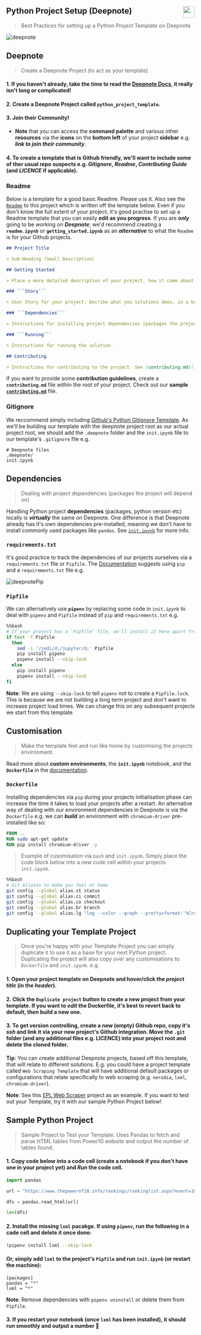 ## Python Project Setup (Deepnote) [<img height="31" align="right" src="https://beta.deepnote.com/buttons/launch-in-deepnote-white.svg">](https://deepnote.com/project/38ed87ae-207f-4a03-bfc1-5204106200d5#%2Fgetting_started_deepnote.ipynb)
> Best Practices for setting up a Python Project Template on Deepnote

![deepnote](https://sportsdatasolutionsacademy.s3.eu-west-2.amazonaws.com/public/Links/deepnote.jpg)

## Deepnote
> Create a Deepnote Project (to act as your template)

#### 1. If you haven't already, take the time to read the [Deepnote Docs](https://docs.deepnote.com/), it really isn't long or complicated!

#### 2. Create a **Deepnote Project** called ```python_project_template```. 

#### 3. Join their **Community**!

+ **Note** that you can access the **command palette** and various other **resources** via the **icons** on the **bottom left** of your project **sidebar** e.g. ***link to join their community***.

#### 4. To create a template that is Github friendly, we'll want to include some of ther usual repo suspects e.g. ***Gitignore***, ***Readme***, ***Contributing Guide*** (and ***LICENCE*** if applicable).

### Readme

Below is a template for a good basic Readme. Please use it. Also see the [```Readme```](./Readme.md) to this project which is written off the template below. Even if you don't know the full extent of your project, it's good practise to set up a Readme template that you can easily **edit as you progress**. If you are ***only*** going to be working on ***Deepnote***, we'd recommend creating a **```readme.ipynb```** or **```getting_started.ipynb```** as an ***alternative*** to what the ```Readme``` is for your Github projects.

```markdown
## Project Title

> Sub-Heading (Small Description)

## Getting Started

> Place a more detailed description of your project, how it came about, inspiration, reading. 

### ```Story```

> User Story for your project. Decribe what you solutions does, in a brief step by step story.

### ```Dependencies```

> Instructions for installing project dependencies (packages the project will depend on).

### ```Running```

> Instructions for running the solution.

## Contributing

> Instructions for contributing to the project. See [contributing.md](./contributing.md)
```

If you want to provide some **contribution guidelines**, create a **```contributing.md```** file within the root of your project. Check out our **sample [```contributing.md```](./contributing.md)** file.

### Gitignore

We reccommend simply including [Github's Python Gitignore Template](https://github.com/github/gitignore/blob/master/Python.gitignore). As we'll be building our template with the deepnote project root as our actual project root, we should add the ```.deepnote``` folder and the ```init.ipynb``` file to our template's ```.gitignore``` file e.g.

```
# Deepnote files
.deepnote/
init.ipynb
```

## Dependencies
> Dealing with project dependencies (packages the project will depend on)

Handling Python project **dependencies** (packages, python version etc) locally is ***virtually*** the same on Deepnote. One difference is that Deepnote already has it's own dependencies pre-installed, meaning we don't have to install commonly used packages like ```pandas```. See [```init.ipynb```](./init.ipynb) for more info. 

### ```requirements.txt```

It's good practice to track the dependencies of our projects ourselves via a ```requirements.txt``` file or ```Pipfile```. The [Documentation](https://docs.deepnote.com/environment/python-requirements) suggests using ```pip``` and a ```requirements.txt``` file e.g.

![deepnotePip](https://mcusercontent.com/c977a94491aefa0b53bca6f72/images/798ac624-85a6-43c7-a7e7-1ce794be3924.gif)

### ```Pipfile```

We can alternatively use **```pipenv```** by replacing some code in ```init.ipynb``` to deal with ```pipenv``` and ```Pipfile``` instead of ```pip``` and ```requirements.txt``` e.g.

```bash
%%bash
# If your project has a 'Pipfile' file, we'll install it here apart from blacklisted packages that interfere with Deepnote (see above).
if test -f Pipfile
  then
    sed -i '/jedi/d;/jupyter/d;' Pipfile
    pip install pipenv
    pipenv install --skip-lock
  else 
    pip install pipenv
    pipenv install --skip-lock
fi
```

**Note**: We are using ```--skip-lock``` to tell ```pipenv``` not to create a ```Pipfile.lock```. This is because we are not building a long term project and don't want to increase project load times. We can change this on any subsequent projects we start from this template.

## Customisation
> Make the template feel and run like home by customising the projects environment.

Read more about **custom environments**, the **```init.ipynb```** notebook, and the **```Dockerfile```** in the [documentation](https://docs.deepnote.com/environment/custom-environments).

### ```Dockerfile```

Installing dependencies via ```pip``` during your projects initialisation phase can increase the time it takes to load your projects after a restart. An alternative way of dealing with our environment dependencies in Deepnote is via the ```Dockerfile``` e.g. we can ***build*** an environment with ```chromium-driver``` pre-installed like so:

```dockerfile
FROM ..
RUN sudo apt-get update
RUN pip install chromium-driver -y
```
> Example of cusomisation via ```bash``` and ```init.ipynb```. Simply place the code block below into a new code cell within your projects ```init.ipynb```.

```bash
%%bash
# Git Aliases to make you feel at home
git config --global alias.st status
git config --global alias.ci commit
git config --global alias.co checkout
git config --global alias.br branch
git config --global alias.lg "log --color --graph --pretty=format:'%Cred%h%Creset -%C(yellow)%d%Creset %s %Cgreen(%cr) %C(bold blue)<%an>%Creset' --abbrev-commit"
```

## Duplicating your Template Project
> Once you're happy with your Template Project you can simply duplicate it to use it as a base for your next Python project. Duplicating the project will also copy over any customisations to ```Dockerfile``` and ```init.ipynb```. e.g.

#### 1. Open your project template on Deepnote and hover/click the ***project title*** (in the ***header***).

#### 2. Click the ```Duplicate project``` button to create a new project from your template. If you want to ***edit*** the Dockerfile, it's best to revert back to default, then build a new one.

#### 3. To get version controlling, create a new (empty) Github repo, copy it's ***ssh*** and link it via your new project's Github integration. **Move the ```.git``` folder** (and any additional files e.g. LICENCE) **into your project root** and **delete the cloned folder**.

**Tip**: You can create additional Deepnote projects, based off this template, that will relate to different solutions. E.g. you could have a project template called ```Web Scraping Template``` that will have additional default packages or configurations that relate specifically to web scraping (e.g. ```nerodia```, ```lxml```, ```chromium-driver```).

**Note**: See this [EPL Web Scraper](https://deepnote.com/project/19f51d7b-ae79-4c51-906c-dee0138da144) project as an example. If you want to test out your Template, try it with our sample Python Project below!

## Sample Python Project

> Sample Project to Test your Template. Uses Pandas to fetch and parse HTML tables from Power10 website and output the number of tables found.

#### 1. **Copy** code below into a code cell (create a notebook if you don't have one in your project yet) and ***Run*** the code cell.

```python
import pandas

url = "https://www.thepowerof10.info/rankings/rankinglist.aspx?event=100&agegroup=ALL&sex=W&year=2020"

dfs = pandas.read_html(url)

len(dfs)
```

#### 2. Install the missing ```lxml``` pacakge. If using ```pipenv```, run the following in a cade cell and delete it once done:

```bash
!pipenv install lxml --skip-lock
```

#### Or, simply add ```lxml``` to the project's ```Pipfile``` and run ```init.ipynb``` (or restart the machine):

```
[packages]
pandas = "*"
lxml = "*"
```

**Note**: Remove dependencies with ```pipenv uninstall``` or delete them from ```Pipfile```.

#### 3. If you restart your notebook (once ```lxml``` has been installed), it should run smoothly and output a number 🎉 

